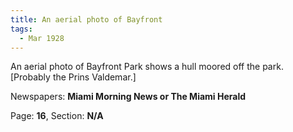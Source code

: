 ```yaml
---  
title: An aerial photo of Bayfront  
tags:  
  - Mar 1928  
---  
```

  
An aerial photo of Bayfront Park shows a hull moored off the park. [Probably the Prins Valdemar.]  
  
Newspapers: **Miami Morning News or The Miami Herald**  
  
Page: **16**, Section: **N/A** 
